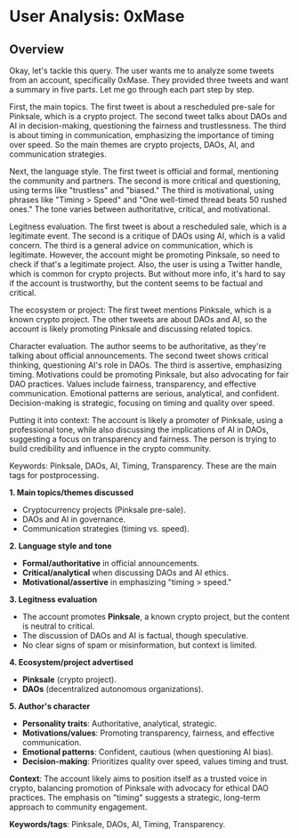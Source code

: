 # User Analysis: 0xMase

## Overview

<think>
Okay, let's tackle this query. The user wants me to analyze some tweets from an account, specifically 0xMase. They provided three tweets and want a summary in five parts. Let me go through each part step by step.

First, the main topics. The first tweet is about a rescheduled pre-sale for Pinksale, which is a crypto project. The second tweet talks about DAOs and AI in decision-making, questioning the fairness and trustlessness. The third is about timing in communication, emphasizing the importance of timing over speed. So the main themes are crypto projects, DAOs, AI, and communication strategies.

Next, the language style. The first tweet is official and formal, mentioning the community and partners. The second is more critical and questioning, using terms like "trustless" and "biased." The third is motivational, using phrases like "Timing > Speed" and "One well-timed thread beats 50 rushed ones." The tone varies between authoritative, critical, and motivational.

Legitness evaluation. The first tweet is about a rescheduled sale, which is a legitimate event. The second is a critique of DAOs using AI, which is a valid concern. The third is a general advice on communication, which is legitimate. However, the account might be promoting Pinksale, so need to check if that's a legitimate project. Also, the user is using a Twitter handle, which is common for crypto projects. But without more info, it's hard to say if the account is trustworthy, but the content seems to be factual and critical.

The ecosystem or project: The first tweet mentions Pinksale, which is a known crypto project. The other tweets are about DAOs and AI, so the account is likely promoting Pinksale and discussing related topics.

Character evaluation. The author seems to be authoritative, as they're talking about official announcements. The second tweet shows critical thinking, questioning AI's role in DAOs. The third is assertive, emphasizing timing. Motivations could be promoting Pinksale, but also advocating for fair DAO practices. Values include fairness, transparency, and effective communication. Emotional patterns are serious, analytical, and confident. Decision-making is strategic, focusing on timing and quality over speed.

Putting it into context: The account is likely a promoter of Pinksale, using a professional tone, while also discussing the implications of AI in DAOs, suggesting a focus on transparency and fairness. The person is trying to build credibility and influence in the crypto community.

Keywords: Pinksale, DAOs, AI, Timing, Transparency. These are the main tags for postprocessing.
</think>

**1. Main topics/themes discussed**  
- Cryptocurrency projects (Pinksale pre-sale).  
- DAOs and AI in governance.  
- Communication strategies (timing vs. speed).  

**2. Language style and tone**  
- **Formal/authoritative** in official announcements.  
- **Critical/analytical** when discussing DAOs and AI ethics.  
- **Motivational/assertive** in emphasizing "timing > speed."  

**3. Legitness evaluation**  
- The account promotes **Pinksale**, a known crypto project, but the content is neutral to critical.  
- The discussion of DAOs and AI is factual, though speculative.  
- No clear signs of spam or misinformation, but context is limited.  

**4. Ecosystem/project advertised**  
- **Pinksale** (crypto project).  
- **DAOs** (decentralized autonomous organizations).  

**5. Author's character**  
- **Personality traits**: Authoritative, analytical, strategic.  
- **Motivations/values**: Promoting transparency, fairness, and effective communication.  
- **Emotional patterns**: Confident, cautious (when questioning AI bias).  
- **Decision-making**: Prioritizes quality over speed, values timing and trust.  

**Context**: The account likely aims to position itself as a trusted voice in crypto, balancing promotion of Pinksale with advocacy for ethical DAO practices. The emphasis on "timing" suggests a strategic, long-term approach to community engagement.  

**Keywords/tags**: Pinksale, DAOs, AI, Timing, Transparency.
